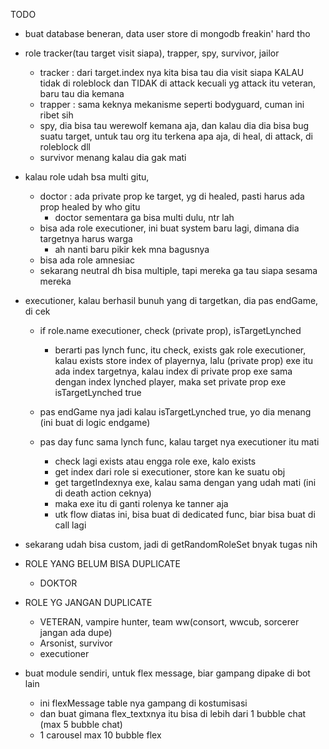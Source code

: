 TODO

- buat database beneran, data user store di mongodb freakin' hard tho

- role tracker(tau target visit siapa), trapper, spy, survivor, jailor
  - tracker : dari target.index nya kita bisa tau dia visit siapa KALAU tidak di roleblock dan TIDAK di attack
    kecuali yg attack itu veteran, baru tau dia kemana
  - trapper : sama keknya mekanisme seperti bodyguard, cuman ini ribet sih
  - spy, dia bisa tau werewolf kemana aja, dan kalau dia dia bisa bug suatu target, untuk tau org itu terkena apa aja, di heal, di attack, di roleblock dll
  - survivor menang kalau dia gak mati
- kalau role udah bsa multi gitu,
  - doctor : ada private prop ke target, yg di healed, pasti harus ada prop healed by who gitu
    - doctor sementara ga bisa multi dulu, ntr lah
  - bisa ada role executioner, ini buat system baru lagi, dimana dia targetnya harus warga
    - ah nanti baru pikir kek mna bagusnya
  - bisa ada role amnesiac
  - sekarang neutral dh bisa multiple, tapi mereka ga tau siapa sesama mereka
  
- executioner, kalau berhasil bunuh yang di targetkan, dia pas endGame, di cek
  

  - if role.name executioner, check (private prop), isTargetLynched
    - berarti pas lynch func, itu check, exists gak role executioner, kalau exists
      store index of playernya, lalu (private prop) exe itu ada index targetnya, kalau
      index di private prop exe sama dengan index lynched player, maka set 
      private prop exe isTargetLynched true
  - pas endGame nya jadi kalau isTargetLynched true, yo dia menang (ini buat di logic endgame)
  
  - pas day func sama lynch func, kalau target nya executioner itu mati
    - check lagi exists atau engga role exe, kalo exists
    - get index dari role si executioner, store kan ke suatu obj
    - get targetIndexnya exe, kalau sama dengan yang udah mati (ini di death action ceknya)
    - maka exe itu di ganti rolenya ke tanner aja
    - utk flow diatas ini, bisa buat di dedicated func, biar bisa buat di call lagi

- sekarang udah bisa custom, jadi di getRandomRoleSet bnyak tugas nih

- ROLE YANG BELUM BISA DUPLICATE
  - DOKTOR
  
- ROLE YG JANGAN DUPLICATE
  - VETERAN, vampire hunter, team ww(consort, wwcub, sorcerer jangan ada dupe)
  - Arsonist, survivor
  - executioner

- buat module sendiri, untuk flex message, biar gampang dipake di bot lain
  - ini flexMessage table nya gampang di kostumisasi
  - dan buat gimana flex_textxnya itu bisa di lebih dari 1 bubble chat (max 5 bubble chat)
  - 1 carousel max 10 bubble flex
